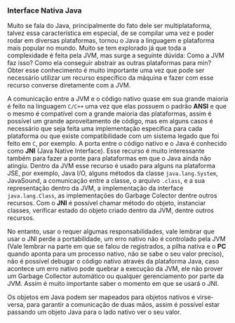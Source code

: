 ### Interface Nativa Java


Muito se fala do Java, principalmente do fato dele ser multiplataforma, talvez essa característica em especial, de se compilar uma vez e poder rodar em diversas plataformas, tornou o Java a linguagem e plataforma mais popular no mundo. Muito se tem explorado já que toda a complexidade é feita pela JVM, mas surge a seguinte dúvida: Como a JVM faz isso? Como ela conseguir abstrair as outras plataformas para min? Obter esse conhecimento é muito importante uma vez que pode ser necessário utilizar um recurso específico da máquina e fazer com esse recurso converse diretamente com a JVM.

A comunicação entre a JVM e o código nativo quase em sua grande maioria é feito na linguagem `C/C++` uma vez que elas possuem o padrão **ANSI** e que o mesmo é compatível com a grande maioria das plataformas, assim é possível um grande aproveitamento de código, mas em alguns casos é necessário que seja feita uma implementação específica para cada plataforma ou que existe compatibilidade com um sistema legado que foi feito em `C`, por exemplo. A porta entre o código nativo e o Java é conhecido como **JNI** (Java Native Interface). Esse recurso é muito interessante também para fazer a ponte para plataformas em que o Java ainda não atingiu. Dentro da JVM esse recurso é usado para alguns na plataforma JSE, por exemplo, Java I/O, alguns métodos da classe `java.lang.System`, JavaSound, a comunicação entre a classe, o arquivo `.class`, e a sua representação dentro da JVM, a implementação da interface `java.lang.Class`, as implementações do Garbage Colector dentre outros recursos. Com o **JNI** é possível chamar método do objeto, instanciar classes, verificar estado do objeto criado dentro da JVM, dentre outros recursos.



No entanto, usar o requer algumas responsabilidades, vale lembrar que usar o JNI perde a portabilidade, um erro nativo não é controlado pela JVM (Vale lembrar na parte em que se falou de registrados, a pilha nativa e o **PC** quando aponta para um processo nativo, não se sabe o seu valor preciso), não é possível debugar o código nativo através da plataforma Java, caso acontece um erro nativo pode quebrar a execução da JVM, ele não prover um Garbage Collector automático ou qualquer gerenciamento por parte da JVM. Assim é muito importante saber o momento em que se usará o JNI.

Os objetos em Java podem ser mapeados para objetos nativos e virse-versa, para garantir a comunicação de duas mãos, assim é possível estar passando um objeto Java para o lado nativo ver o seu valor.